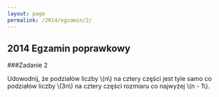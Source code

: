 ```yaml
---
layout: page
permalink: /2014/egzamin/2/
---
```


## 2014 Egzamin poprawkowy

###Zadanie 2

Udowodnij, że podziałów liczby \\(n\\) na cztery części jest tyle samo co podziałów
liczby \\(3n\\) na cztery części rozmiaru co najwyżej \\(n - 1\\).
